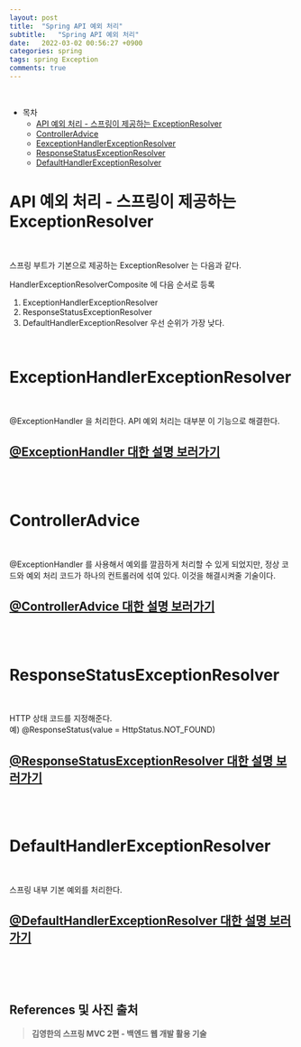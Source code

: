 ```yaml
---
layout: post
title:  "Spring API 예외 처리"
subtitle:   "Spring API 예외 처리"
date:   2022-03-02 00:56:27 +0900
categories: spring
tags: spring Exception
comments: true
---
```



<br>

- 목차
    - [API 예외 처리 - 스프링이 제공하는 ExceptionResolver](#api-예외-처리---스프링이-제공하는-exceptionresolver)
    - [ControllerAdvice](#controlleradvice)
    - [EexceptionHandlerExceptionResolver](#exceptionhandlerexceptionresolver)
    - [ResponseStatusExceptionResolver](#responsestatusexceptionresolver)
    - [DefaultHandlerExceptionResolver](#defaulthandlerexceptionresolver)


# API 예외 처리 - 스프링이 제공하는 ExceptionResolver

<br>

스프링 부트가 기본으로 제공하는 ExceptionResolver 는 다음과 같다. <br>

HandlerExceptionResolverComposite 에 다음 순서로 등록
1. ExceptionHandlerExceptionResolver
2. ResponseStatusExceptionResolver
3. DefaultHandlerExceptionResolver 우선 순위가 가장 낮다.
     
<br>

# ExceptionHandlerExceptionResolver

<br>

@ExceptionHandler 을 처리한다. API 예외 처리는 대부분 이 기능으로 해결한다. <br>

## [@ExceptionHandler 대한 설명 보러가기](https://sehwan-choi.github.io/spring/2022/03/01/spring-API-Exception-ExceptionHandler/)

<br><br>

# ControllerAdvice

<br>

@ExceptionHandler 를 사용해서 예외를 깔끔하게 처리할 수 있게 되었지만, 정상 코드와 예외 처리 코드가 하나의 컨트롤러에 섞여 있다. 이것을 해결시켜줄 기술이다.


## [@ControllerAdvice 대한 설명 보러가기](https://sehwan-choi.github.io/spring/2022/03/01/spring-API-Exception-ExceptionHandler/)



<br><br>


# ResponseStatusExceptionResolver

<br>

HTTP 상태 코드를 지정해준다. <br>
예) @ResponseStatus(value = HttpStatus.NOT_FOUND) <br>

## [@ResponseStatusExceptionResolver 대한 설명 보러가기](https://sehwan-choi.github.io/spring/2022/03/01/spring-API-Exception-ResponseStatusExceptionResolver/)

<br><br>

# DefaultHandlerExceptionResolver

<br>

스프링 내부 기본 예외를 처리한다. <br>

## [@DefaultHandlerExceptionResolver 대한 설명 보러가기](https://sehwan-choi.github.io/spring/2022/03/01/spring-API-Exception-DefaultHandlerExceptionResolver/)

<br><br><br>
## References 및 사진 출처

> __김영한의 스프링 MVC 2편 - 백엔드 웹 개발 활용 기술__